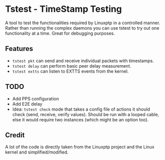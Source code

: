 <!--SPDX-License-Identifier: GPL-2.0-only-->
<!--SPDX-FileCopyrightText: 2023 Casper Andersson <casper.casan@gmail.com>-->
# Tstest - TimeStamp Testing

A tool to test the functionalities required by Linuxptp in a controlled manner.
Rather than running the complex daemons you can use tstest to try out one
functionality at a time. Great for debugging purposes.

## Features
- `tstest pkt` can send and receive individual packets with timestamps.
- `tstest delay` can perform basic peer delay measurement.
- `tstest extts` can listen to EXTTS events from the kernel.


## TODO
- Add PPS configuration
- Add E2E delay
- Idea: `tstest check` mode that takes a config file of actions it should check
  (send, receive, verify values). Should be run with a looped cable, else it
  would require two instances (which might be an option too).


## Credit
A lot of the code is directly taken from the Linuxptp project and the Linux
kernel and simplified/modified.
